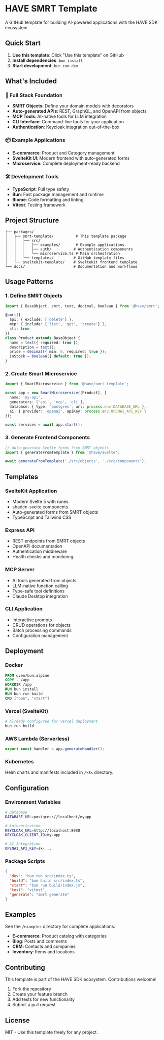 # HAVE SMRT Template

A GitHub template for building AI-powered applications with the HAVE SDK ecosystem.

## Quick Start

1. **Use this template**: Click "Use this template" on GitHub
2. **Install dependencies**: `bun install`
3. **Start development**: `bun run dev`

## What's Included

### 🚀 Full Stack Foundation
- **SMRT Objects**: Define your domain models with decorators
- **Auto-generated APIs**: REST, GraphQL, and OpenAPI from objects
- **MCP Tools**: AI-native tools for LLM integration
- **CLI Interface**: Command-line tools for your application
- **Authentication**: Keycloak integration out-of-the-box

### 📦 Example Applications
- **E-commerce**: Product and Category management
- **SvelteKit UI**: Modern frontend with auto-generated forms
- **Microservice**: Complete deployment-ready backend

### 🛠 Development Tools
- **TypeScript**: Full type safety
- **Bun**: Fast package management and runtime
- **Biome**: Code formatting and linting
- **Vitest**: Testing framework

## Project Structure

```
├── packages/
│   ├── smrt-template/          # This template package
│   │   ├── src/
│   │   │   ├── examples/       # Example applications
│   │   │   ├── auth/          # Authentication components
│   │   │   └── microservice.ts # Main orchestration
│   │   └── templates/         # GitHub template files
│   └── sveltekit-template/    # SvelteKit frontend template
└── docs/                      # Documentation and workflows
```

## Usage Patterns

### 1. Define SMRT Objects

```typescript
import { BaseObject, smrt, text, decimal, boolean } from '@have/smrt';

@smrt({
  api: { exclude: ['delete'] },
  mcp: { include: ['list', 'get', 'create'] },
  cli: true
})
class Product extends BaseObject {
  name = text({ required: true });
  description = text();
  price = decimal({ min: 0, required: true });
  inStock = boolean({ default: true });
}
```

### 2. Create Smart Microservice

```typescript
import { SmartMicroservice } from '@have/smrt-template';

const app = new SmartMicroservice([Product], {
  name: 'my-api',
  generators: ['api', 'mcp', 'cli'],
  database: { type: 'postgres', url: process.env.DATABASE_URL },
  ai: { provider: 'openai', apiKey: process.env.OPENAI_API_KEY }
});

const services = await app.start();
```

### 3. Generate Frontend Components

```typescript
// Auto-generate Svelte forms from SMRT objects
import { generateFromTemplate } from '@have/svelte';

await generateFromTemplate('./src/objects', './src/components');
```

## Templates

### SvelteKit Application
- Modern Svelte 5 with runes
- shadcn-svelte components
- Auto-generated forms from SMRT objects
- TypeScript and Tailwind CSS

### Express API
- REST endpoints from SMRT objects
- OpenAPI documentation
- Authentication middleware
- Health checks and monitoring

### MCP Server
- AI tools generated from objects
- LLM-native function calling
- Type-safe tool definitions
- Claude Desktop integration

### CLI Application
- Interactive prompts
- CRUD operations for objects
- Batch processing commands
- Configuration management

## Deployment

### Docker
```dockerfile
FROM oven/bun:alpine
COPY . /app
WORKDIR /app
RUN bun install
RUN bun run build
CMD ["bun", "start"]
```

### Vercel (SvelteKit)
```bash
# Already configured for Vercel deployment
bun run build
```

### AWS Lambda (Serverless)
```typescript
export const handler = app.generateHandler();
```

### Kubernetes
Helm charts and manifests included in `/k8s` directory.

## Configuration

### Environment Variables
```bash
# Database
DATABASE_URL=postgres://localhost/myapp

# Authentication
KEYCLOAK_URL=http://localhost:8080
KEYCLOAK_CLIENT_ID=my-app

# AI Integration
OPENAI_API_KEY=sk-...
```

### Package Scripts
```json
{
  "dev": "bun run src/index.ts",
  "build": "bun build src/index.ts",
  "start": "bun run build/index.js",
  "test": "vitest",
  "generate": "smrt generate"
}
```

## Examples

See the `/examples` directory for complete applications:
- **E-commerce**: Product catalog with categories
- **Blog**: Posts and comments
- **CRM**: Contacts and companies
- **Inventory**: Items and locations

## Contributing

This template is part of the HAVE SDK ecosystem. Contributions welcome!

1. Fork the repository
2. Create your feature branch
3. Add tests for new functionality
4. Submit a pull request

## License

MIT - Use this template freely for any project.
